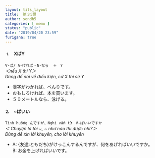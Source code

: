 ```yaml
---
layout: tils_layout
title:  第３5課
author: sondh5
categories: [ memo ]
status: "public"
date: "2019/04/20 23:59"
furigana: true
---
```


#### ⒈　XばY
`V-ば/ A-ければ・N-なら  ＋　Y`  
*＜nếu X thì Y＞*  
*Dùng để nói về  điều kiện, cứ X thì sẽ Y*

- 漢字がわかれば、べんりです。
- おもしろければ、本を買います。
- ５０メートルなら、泳げる。

#### ⒉　~ばいい
`Tình huống んですが、Nghi vấn từ　V-ばいいですか`  
*＜ Chuyện là tôi ~, ~ như nào thì được nhỉ?＞*  
*Dùng để xin lời khuyên, cho lời khuyên*  

- A: {友達:ともだち}がけっこんするんですが、何をあげればいいですか。  
  B: お金を上げればいいです。

